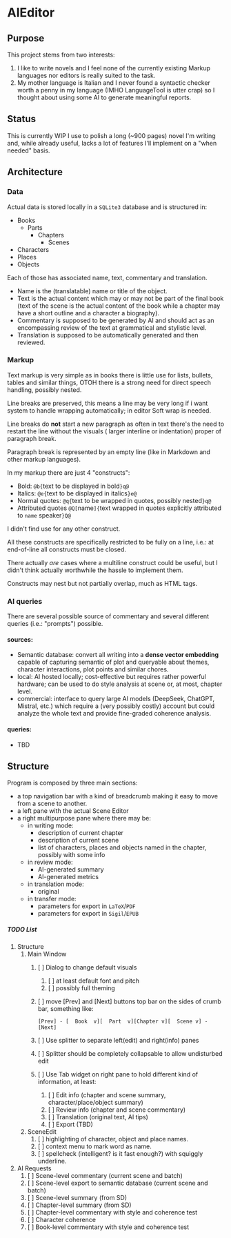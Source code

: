 # AIEditor

## Purpose

This project stems from two interests:

1. I like to write novels and I feel none of the currently existing Markup languages nor editors is really suited to the
   task.
2. My mother language is Italian and I never found a syntactic checker worth a penny in my language (IMHO LanguageTool
   is utter crap) so I thought about using some AI to generate meaningful reports.

## Status

This is currently WIP I use to polish a long (~900 pages) novel I'm writing and, while already useful, lacks a lot of
features I'll implement on a "when needed" basis.

## Architecture

### Data

Actual data is stored locally in a `SQLite3` database and is structured in:

- Books
    - Parts
        - Chapters
            - Scenes
- Characters
- Places
- Objects

Each of those has associated name, text, commentary and translation.

- Name is the (translatable) name or title of the object.
- Text is the actual content which may or may not be part of the final book (text of the scene is the actual content of
  the book while a chapter may have a short outline and a character a biography).
- Commentary is supposed to be generated by AI and should act as an encompassing review of the text at grammatical and
  stylistic level.
- Translation is supposed to be automatically generated and then reviewed.

### Markup

Text markup is very simple as in books there is little use for lists, bullets, tables and similar things, OTOH there is
a strong need for direct speech handling, possibly nested.

Line breaks are preserved, this means a line may be very long if i want system to handle wrapping automatically; in
editor Soft wrap is needed.

Line breaks do **not** start a new paragraph as often in text there's the need to restart the line without the visuals (
larger interline or indentation) proper of paragraph break.

Paragraph break is represented by an empty line (like in Markdown and other markup languages).

In my markup there are just 4 "constructs":

- Bold: `@b{`text to be displayed in bold`}q@`
- Italics: `@e{`text to be displayed in italics`}e@`
- Normal quotes: `@q{`text to be wrapped in quotes, possibly nested`}q@`
- Attributed quotes `@Q[`name`]{`text wrapped in quotes explicitly attributed to `name` speaker`}Q@`

I didn't find use for any other construct.

All these constructs are specifically restricted to be fully on a line, i.e.: at end-of-line all constructs must be
closed.

There actually *are* cases where a multiline construct could be useful, but I didn't think actually worthwhile the
hassle to implement them.

Constructs may nest but not partially overlap, much as HTML tags.

### AI queries

There are several possible source of commentary and several different queries (i.e.: "prompts") possible.

#### sources:

- Semantic database: convert all writing into a **dense vector embedding** capable of capturing semantic of plot and
  queryable about themes, character interactions, plot points and similar chores.
- local: AI hosted locally; cost-effective but requires rather powerful hardware; can be used to do style analysis at
  scene or, at most, chapter level.
- commercial: interface to query large AI models (DeepSeek, ChatGPT, Mistral, etc.) which require a (very possibly
  costly) account but could analyze the whole text and provide fine-graded coherence analysis.

#### queries:

- TBD

## Structure

Program is composed by three main sections:

- a top navigation bar with a kind of breadcrumb making it easy to move from a scene to another.
- a left pane with the actual Scene Editor
- a right multipurpose pane where there may be:
    - in writing mode:
        - description of current chapter
        - description of current scene
        - list of characters, places and objects named in the chapter, possibly with some info
    - in review mode:
        - AI-generated summary
        - AI-generated metrics
    - in translation mode:
        - original
    - in transfer mode:
        - parameters for export in `LaTeX`/`PDF`
        - parameters for export in `Sigil`/`EPUB`

##### TODO List

1. Structure
    1. Main Window
        1. [ ]  Dialog to change default visuals
            1. [ ] at least default font and pitch
            2. [ ] possibly full theming
        2. [ ] move [Prev] and [Next] buttons top bar on the sides of crumb bar, something like:
           
           `[Prev] - [  Book  v][  Part  v][Chapter v][  Scene v] - [Next]`
        3. [ ] Use splitter to separate left(edit) and right(info) panes
        4. [ ] Splitter should be completely collapsable to allow undisturbed edit
        5. [ ] Use Tab widget on right pane to hold different kind of information, at least:
            1. [ ] Edit info (chapter and scene summary, character/place/object summary)
            2. [ ] Review info (chapter and scene commentary)
            3. [ ] Translation (original text, AI tips)
            4. [ ] Export (TBD) 
    2. SceneEdit
        1. [ ] highlighting of character, object and place names.
        2. [ ] context menu to mark word as name.
        3. [ ] spellcheck (intelligent? is it fast enough?) with squiggly underline.
2. AI Requests
    1. [ ] Scene-level commentary (current scene and batch)
    2. [ ] Scene-level export to semantic database (current scene and batch)
    3. [ ] Scene-level  summary (from SD)
    4. [ ] Chapter-level summary (from SD)
    5. [ ] Chapter-level commentary with style and coherence test
    6. [ ] Character coherence
    7. [ ] Book-level commentary with style and coherence test
